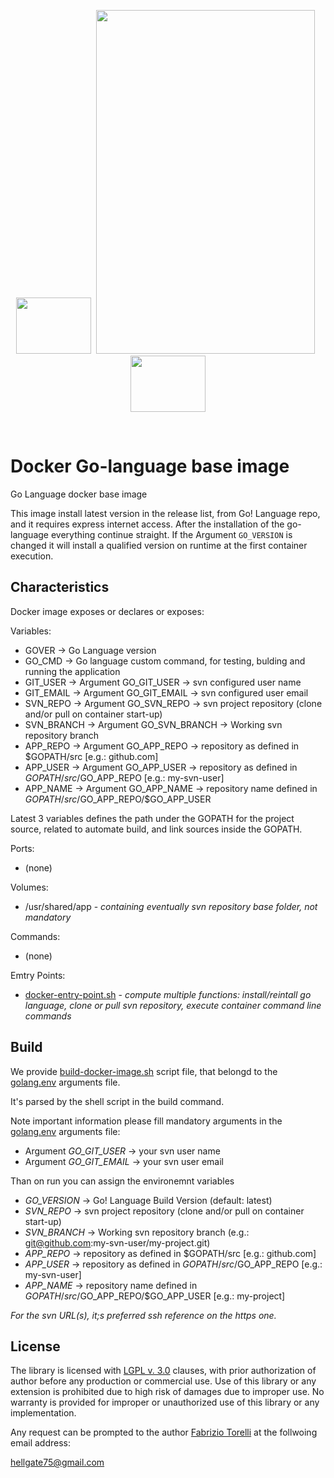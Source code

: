 <p align="center">
<image width="120" height="90" src="../images/101-docker-logo.png"></image>&nbsp;
<image width="350" height="550" src="../images/golang-logo.png">
&nbsp;<image width="120" height="90" src="../images/docker-logo.png"></image>
</p><br/>

# Docker Go-language base image
Go Language docker base image

This image install latest version in the release list, from Go! Language repo, and it requires express internet access. After the
installation of the go-language everything continue straight. If the Argument `GO_VERSION` is changed it will install a qualified version on 
runtime at the first container execution.


## Characteristics

Docker image exposes or declares or exposes:


Variables:

* GOVER -> Go Language version
* GO_CMD -> Go language custom command, for testing, bulding and running the application
* GIT_USER -> Argument GO_GIT_USER -> svn configured user name
* GIT_EMAIL -> Argument GO_GIT_EMAIL -> svn configured user email
* SVN_REPO -> Argument GO_SVN_REPO -> svn project repository (clone and/or pull on container start-up) 
* SVN_BRANCH -> Argument GO_SVN_BRANCH -> Working svn repository branch
* APP_REPO -> Argument GO_APP_REPO -> repository as defined in $GOPATH/src [e.g.: github.com]
* APP_USER -> Argument GO_APP_USER -> repository as defined in $GOPATH/src/$GO_APP_REPO [e.g.: my-svn-user]
* APP_NAME -> Argument GO_APP_NAME -> repository name defined in $GOPATH/src/$GO_APP_REPO/$GO_APP_USER

Latest 3 variables defines the path under the GOPATH for the project source, related to automate build, and link sources inside the GOPATH.


Ports:

* (none)


Volumes:

* /usr/shared/app - *containing eventually svn repository base folder, not mandatory*


Commands:

* (none)


Emtry Points:

* [docker-entry-point.sh](./docker-entry-point.sh) - *compute multiple functions: install/reintall go language, clone or pull svn repository, execute container command line commands*


## Build

We provide [build-docker-image.sh](./build-docker-image.sh) script file, that belongd to the [golang.env](./golang.env) arguments file. 

It's parsed by the shell script in the build command.

Note important information please fill mandatory arguments in the [golang.env](./golang.env) arguments file:
* Argument *GO_GIT_USER* -> your svn user name
* Argument *GO_GIT_EMAIL* -> your svn user email

Than on run you can assign the environemnt variables
* *GO_VERSION* -> Go! Language Build Version (default: latest) 
* *SVN_REPO* -> svn project repository (clone and/or pull on container start-up) 
* *SVN_BRANCH* -> Working svn repository branch (e.g.: git@github.com:my-svn-user/my-project.git)
* *APP_REPO* -> repository as defined in $GOPATH/src [e.g.: github.com]
* *APP_USER* -> repository as defined in $GOPATH/src/$GO_APP_REPO [e.g.: my-svn-user]
* *APP_NAME* -> repository name defined in $GOPATH/src/$GO_APP_REPO/$GO_APP_USER [e.g.: my-project]

*For the svn URL(s), it;s preferred ssh reference on the https one.*

## License

The library is licensed with [LGPL v. 3.0](/LICENSE) clauses, with prior authorization of author before any production or commercial use. Use of this library or any extension is prohibited due to high risk of damages due to improper use. No warranty is provided for improper or unauthorized use of this library or any implementation.

Any request can be prompted to the author [Fabrizio Torelli](https://www.linkedin.com/in/fabriziotorelli) at the follwoing email address:

[hellgate75@gmail.com](mailto:hellgate75@gmail.com)
